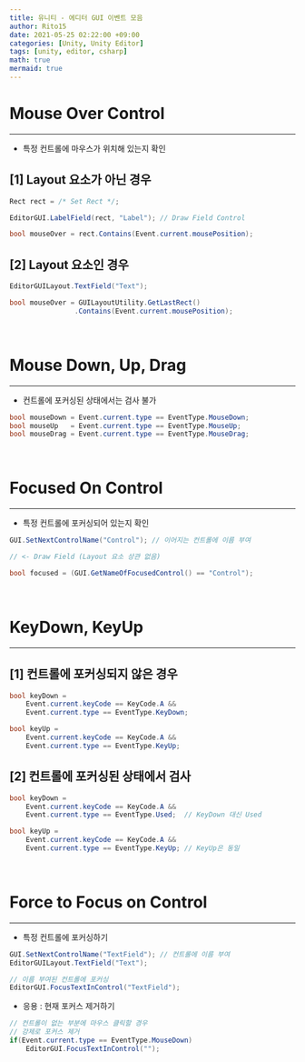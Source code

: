 ```yaml
---
title: 유니티 - 에디터 GUI 이벤트 모음
author: Rito15
date: 2021-05-25 02:22:00 +09:00
categories: [Unity, Unity Editor]
tags: [unity, editor, csharp]
math: true
mermaid: true
---
```


# Mouse Over Control
---

- 특정 컨트롤에 마우스가 위치해 있는지 확인

## [1] Layout 요소가 아닌 경우

```cs
Rect rect = /* Set Rect */;

EditorGUI.LabelField(rect, "Label"); // Draw Field Control

bool mouseOver = rect.Contains(Event.current.mousePosition);
```

## [2] Layout 요소인 경우

```cs
EditorGUILayout.TextField("Text");

bool mouseOver = GUILayoutUtility.GetLastRect()
                .Contains(Event.current.mousePosition);
```

<br>

# Mouse Down, Up, Drag
---

- 컨트롤에 포커싱된 상태에서는 검사 불가

```cs
bool mouseDown = Event.current.type == EventType.MouseDown;
bool mouseUp   = Event.current.type == EventType.MouseUp;
bool mouseDrag = Event.current.type == EventType.MouseDrag;
```

<br>

# Focused On Control
---

- 특정 컨트롤에 포커싱되어 있는지 확인

```cs
GUI.SetNextControlName("Control"); // 이어지는 컨트롤에 이름 부여

// <- Draw Field (Layout 요소 상관 없음)

bool focused = (GUI.GetNameOfFocusedControl() == "Control");
```

<br>

# KeyDown, KeyUp
---

## [1] 컨트롤에 포커싱되지 않은 경우

```cs
bool keyDown = 
    Event.current.keyCode == KeyCode.A && 
    Event.current.type == EventType.KeyDown;

bool keyUp = 
    Event.current.keyCode == KeyCode.A && 
    Event.current.type == EventType.KeyUp;
```

## [2] 컨트롤에 포커싱된 상태에서 검사

```cs
bool keyDown = 
    Event.current.keyCode == KeyCode.A && 
    Event.current.type == EventType.Used;  // KeyDown 대신 Used

bool keyUp = 
    Event.current.keyCode == KeyCode.A && 
    Event.current.type == EventType.KeyUp; // KeyUp은 동일
```

<br>

# Force to Focus on Control
---

- 특정 컨트롤에 포커싱하기

```cs
GUI.SetNextControlName("TextField"); // 컨트롤에 이름 부여
EditorGUILayout.TextField("Text");

// 이름 부여된 컨트롤에 포커싱
EditorGUI.FocusTextInControl("TextField");
```

- 응용 : 현재 포커스 제거하기

```cs
// 컨트롤이 없는 부분에 마우스 클릭할 경우
// 강제로 포커스 제거
if(Event.current.type == EventType.MouseDown)
    EditorGUI.FocusTextInControl("");
```